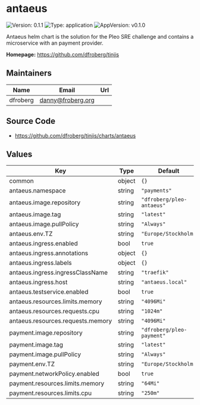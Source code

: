 # antaeus

![Version: 0.1.1](https://img.shields.io/badge/Version-0.1.1-informational?style=flat-square) ![Type: application](https://img.shields.io/badge/Type-application-informational?style=flat-square) ![AppVersion: v0.1.0](https://img.shields.io/badge/AppVersion-v0.1.0-informational?style=flat-square)

Antaeus helm chart is the solution for the Pleo SRE challenge and
contains a microservice with an payment provider.

**Homepage:** <https://github.com/dfroberg/tinjis>

## Maintainers

| Name | Email | Url |
| ---- | ------ | --- |
| dfroberg | <danny@froberg.org> |  |

## Source Code

* <https://github.com/dfroberg/tinjis/charts/antaeus>

## Values

| Key | Type | Default | Description |
|-----|------|---------|-------------|
| common | object | `{}` |  |
| antaeus.namespace | string | `"payments"` |  |
| antaeus.image.repository | string | `"dfroberg/pleo-antaeus"` |  |
| antaeus.image.tag | string | `"latest"` |  |
| antaeus.image.pullPolicy | string | `"Always"` |  |
| antaeus.env.TZ | string | `"Europe/Stockholm"` |  |
| antaeus.ingress.enabled | bool | `true` |  |
| antaeus.ingress.annotations | object | `{}` |  |
| antaeus.ingress.labels | object | `{}` |  |
| antaeus.ingress.ingressClassName | string | `"traefik"` |  |
| antaeus.ingress.host | string | `"antaeus.local"` |  |
| antaeus.testservice.enabled | bool | `true` |  |
| antaeus.resources.limits.memory | string | `"4096Mi"` |  |
| antaeus.resources.requests.cpu | string | `"1024m"` |  |
| antaeus.resources.requests.memory | string | `"4096Mi"` |  |
| payment.image.repository | string | `"dfroberg/pleo-payment"` |  |
| payment.image.tag | string | `"latest"` |  |
| payment.image.pullPolicy | string | `"Always"` |  |
| payment.env.TZ | string | `"Europe/Stockholm"` |  |
| payment.networkPolicy.enabled | bool | `true` |  |
| payment.resources.limits.memory | string | `"64Mi"` |  |
| payment.resources.limits.cpu | string | `"250m"` |  |

